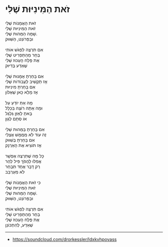 # זֹאת הַמִּינִיּוּת שֶׁלִּי

זֹאת הָאֲמָנוֹת שֶׁלִּי\
זֹאת הַמִּינִיּוּת שֶׁלִּי\
שָׁמָּה הַמַּהוּת שֶׁלִּי.\
וּבַפְּרוֹנְט, הַשִּׁוּוּק\
\
אִם תִּרְצֶה לִפְגֹּשׁ אוֹתִי\
בְּחַר מֵהַתַּפְרִיט שֶׁלִּי\
אֶת פֶּלַח הָעַכּוּז שֶׁלִּי\
שֶׁאֵדַע בְּדִיּוּק\
\
אִם בָּחַרְתָּ אָמָּנוּת שֶׁלִּי\
אָז תַּקְשִׁיב לַעֲבוֹדוֹת שֶׁלִּי\
אִם בָּחַרְתָּ מִינִיּוּת\
אָז מָלֵא כָּאן שֶׁאֶלּוֹן\
\
מָה אַתְּ יוֹדֵעַ עַל\
וּמָה אַתָּה רוֹצֶה בִּכְלָל\
בָּאתָ לְאַזֵּן גַּלְגַּל\
אוֹ סְתָם לְגַוֵּן\
\
אִם בָּחַרְתָּ בַּמַּהוּת שֶׁלִּי\
זֶה עוֹד לֹא מְמֻמָּשׁ אֶצְלִי\
אִם בָּחַרְתָּ בְּשִׁוּוּק\
אָז תּוֹצִיא אֶת הָאַרְנָק\
\
כָּל מָה שֶׁתִּרְצֶה אֶפְשָׁר\
אֲפִלּוּ לַהֲפֹךְ פִּיל לְהַר\
רַק דָּבָר אֶחָד תִּבְחַר\
לֹא מְעַרְבֵּב\
\
כִּי זֹאת הָאֲמָנוֹת שֶׁלִּי\
זֹאת הַמִּינִיּוּת שֶׁלִּי\
שָׁמָּה הַמַּהוּת שֶׁלִּי.\
וּבַפְּרוֹנְט, הַשִּׁוּוּק\
\
אִם תִּרְצֶה לִפְגֹּשׁ אוֹתִי\
בְּחַר מֵהַתַּפְרִיט שֶׁלִּי\
אֶת פֶּלַח הָעַכּוּז שֶׁלִּי\
שֶׁאֵדַע, לְהִתְכּוֹנֵן

---
- https://soundcloud.com/drorkessler/ldxkvhpovass
